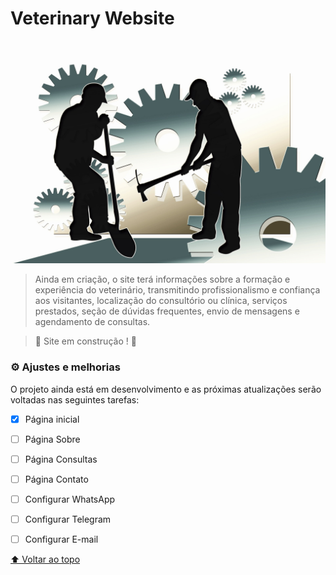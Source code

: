 # Veterinary Website

<img src="./assets/img/workers_1.jpg" alt="página inicial">

> Ainda em criação, o site terá informações sobre a formação e experiência do veterinário, transmitindo profissionalismo e confiança aos visitantes, localização do consultório ou clínica, serviços prestados, seção de dúvidas frequentes, envio de mensagens e agendamento de consultas.

> 🚧 Site em construção ! 🚧

### ⚙️ Ajustes e melhorias

O projeto ainda está em desenvolvimento e as próximas atualizações serão voltadas nas seguintes tarefas:

- [x] Página inicial
- [ ] Página Sobre
- [ ] Página Consultas
- [ ] Página Contato
- [ ] Configurar WhatsApp
- [ ] Configurar Telegram
- [ ] Configurar E-mail







[⬆ Voltar ao topo](#veterinary-website)<br>
